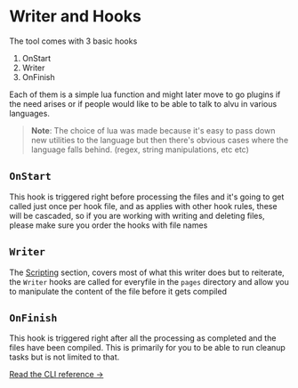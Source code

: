 # Writer and Hooks

The tool comes with 3 basic hooks

1. OnStart
2. Writer
3. OnFinish

Each of them is a simple lua function and might later move to go plugins if the
need arises or if people would like to be able to talk to alvu in various
languages.

> **Note**: The choice of lua was made because it's easy to pass down new
> utilities to the language but then there's obvious cases where the language
> falls behind. (regex, string manipulations, etc etc)

## `OnStart`

This hook is triggered right before processing the files and it's going to get
called just once per hook file, and as applies with other hook rules, these will
be cascaded, so if you are working with writing and deleting files, please make
sure you order the hooks with file names

## `Writer`

The [Scripting]({{.Meta.BaseURL}}concepts/scripting) section, covers most of what this writer does but
to reiterate, the `Writer` hooks are called for everyfile in the `pages`
directory and allow you to manipulate the content of the file before it gets
compiled

## `OnFinish`

This hook is triggered right after all the processing as completed and the files
have been compiled. This is primarily for you to be able to run cleanup tasks
but is not limited to that.

[Read the CLI reference &rarr;]({{.Meta.BaseURL}}05-CLI)
